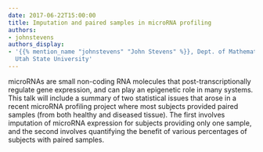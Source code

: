 ```yaml
---
date: 2017-06-22T15:00:00
title: Imputation and paired samples in microRNA profiling
authors:
- johnstevens
authors_display:
- '{{% mention_name "johnstevens" "John Stevens" %}}, Dept. of Mathematics and Statistics,
  Utah State University'
---
```

microRNAs are small non-coding RNA molecules that post-transcriptionally regulate gene expression, and can play an epigenetic role in many systems. This talk will include a summary of two statistical issues that arose in a recent microRNA profiling project where most subjects provided paired samples (from both healthy and diseased tissue). The first involves imputation of microRNA expression for subjects providing only one sample, and the second involves quantifying the benefit of various percentages of subjects with paired samples.
